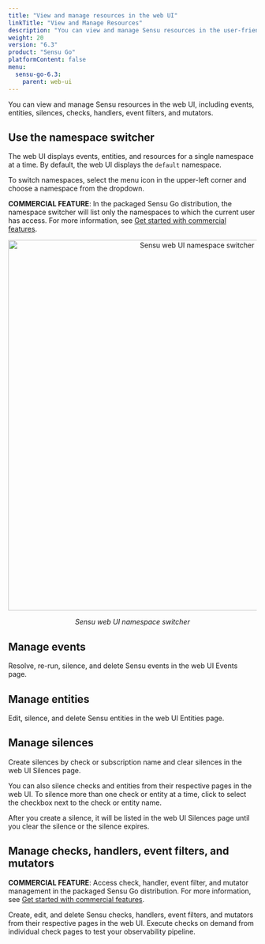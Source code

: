 ```yaml
---
title: "View and manage resources in the web UI"
linkTitle: "View and Manage Resources"
description: "You can view and manage Sensu resources in the user-friendly web UI, including entities, checks, handlers, event filters, and mutators. Read this guide to start viewing and managing your resources in the Sensu web UI."
weight: 20
version: "6.3"
product: "Sensu Go"
platformContent: false
menu:
  sensu-go-6.3:
    parent: web-ui
---
```


You can view and manage Sensu resources in the web UI, including events, entities, silences, checks, handlers, event filters, and mutators.

## Use the namespace switcher

The web UI displays events, entities, and resources for a single namespace at a time.
By default, the web UI displays the `default` namespace.

To switch namespaces, select the menu icon in the upper-left corner and choose a namespace from the dropdown.

**COMMERCIAL FEATURE**: In the packaged Sensu Go distribution, the namespace switcher will list only the namespaces to which the current user has access.
For more information, see [Get started with commercial features][1].

<div style="text-align:center">
<img src="/images/namespace-switcher-1.png" alt="Sensu web UI namespace switcher" width="750">
</div>

<p style="text-align:center"><i>Sensu web UI namespace switcher</i></p>

## Manage events

Resolve, re-run, silence, and delete Sensu events in the web UI Events page.

## Manage entities

Edit, silence, and delete Sensu entities in the web UI Entities page.

## Manage silences

Create silences by check or subscription name and clear silences in the web UI Silences page.

You can also silence checks and entities from their respective pages in the web UI.
To silence more than one check or entity at a time, click to select the checkbox next to the check or entity name.

After you create a silence, it will be listed in the web UI Silences page until you clear the silence or the silence expires.

## Manage checks, handlers, event filters, and mutators

**COMMERCIAL FEATURE**: Access check, handler, event filter, and mutator management in the packaged Sensu Go distribution.
For more information, see [Get started with commercial features][1].

Create, edit, and delete Sensu checks, handlers, event filters, and mutators from their respective pages in the web UI.
Execute checks on demand from individual check pages to test your observability pipeline.


[1]: ../../commercial/
